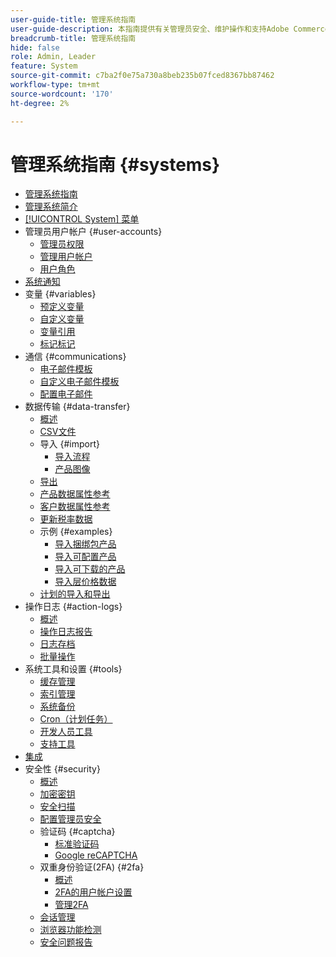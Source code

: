```yaml
---
user-guide-title: 管理系统指南
user-guide-description: 本指南提供有关管理员安全、维护操作和支持Adobe Commerce存储内组织功能的系统范围资源的详细信息。
breadcrumb-title: 管理系统指南
hide: false
role: Admin, Leader
feature: System
source-git-commit: c7ba2f0e75a730a8beb235b07fced8367bb87462
workflow-type: tm+mt
source-wordcount: '170'
ht-degree: 2%

---
```



# 管理系统指南 {#systems}

- [管理系统指南](guide-overview.md)
- [管理系统简介](introduction.md)
- [[!UICONTROL System] 菜单](system-menu.md)
- 管理员用户帐户 {#user-accounts}
   - [管理员权限](permissions.md)
   - [管理用户帐户](permissions-users-all.md)
   - [用户角色](permissions-user-roles.md)
- [系统通知](notifications.md)
- 变量 {#variables}
   - [预定义变量](variables-predefined.md)
   - [自定义变量](variables-custom.md)
   - [变量引用](variables-reference.md)
   - [标记标记](markup-tags.md)
- 通信 {#communications}
   - [电子邮件模板](email-templates.md)
   - [自定义电子邮件模板](email-template-custom.md)
   - [配置电子邮件](email-communications.md)
- 数据传输 {#data-transfer}
   - [概述](data-transfer.md)
   - [CSV文件](data-csv.md)
   - 导入 {#import}
      - [导入流程](data-import.md)
      - [产品图像](data-import-product-images.md)
   - [导出](data-export.md)
   - [产品数据属性参考](data-attributes-product.md)
   - [客户数据属性参考](data-attributes-customer.md)
   - [更新税率数据](data-transfer-tax-rates.md)
   - 示例 {#examples}
      - [导入捆绑包产品](data-transfer-bundle-products.md)
      - [导入可配置产品](data-transfer-configurable-products.md)
      - [导入可下载的产品](data-transfer-downloadable-products.md)
      - [导入层价格数据](data-import-price-tier.md)
   - [计划的导入和导出](data-scheduled-import-export.md)
- 操作日志 {#action-logs}
   - [概述](action-log.md)
   - [操作日志报告](action-log-report.md)
   - [日志存档](action-log-archive.md)
   - [批量操作](action-log-bulk-actions.md)
- 系统工具和设置 {#tools}
   - [缓存管理](cache-management.md)
   - [索引管理](index-management.md)
   - [系统备份](backups.md)
   - [Cron（计划任务）](cron.md)
   - [开发人员工具](developer-tools.md)
   - [支持工具](support.md)
- [集成](integrations.md)
- 安全性 {#security}
   - [概述](security.md)
   - [加密密钥](encryption-key.md)
   - [安全扫描](security-scan.md)
   - [配置管理员安全](security-admin.md)
   - 验证码 {#captcha}
      - [标准验证码](security-captcha.md)
      - [Google reCAPTCHA](security-google-recaptcha.md)
   - 双重身份验证(2FA) {#2fa}
      - [概述](security-two-factor-authentication.md)
      - [2FA的用户帐户设置](security-two-factor-authentication-use.md)
      - [管理2FA](security-two-factor-authentication-manage.md)
   - [会话管理](security-session-management.md)
   - [浏览器功能检测](security-browser-capabilities-detection.md)
   - [安全问题报告](security-issue-reporting.md)
